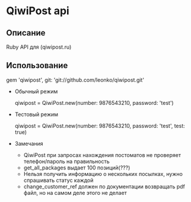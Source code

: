 # QiwiPost api

## Описание
Ruby API для (qiwipost.ru)

## Использование

gem 'qiwipost', git: 'git://github.com/leonko/qiwipost.git'

* Обычный режим

	qiwipost = QiwiPost.new(number: 9876543210, password: 'test')

* Тестовый режим

	qiwipost = QiwiPost.new(number: 9876543210, password: 'test', test: true)

* Замечания
	* QiwiPost при запросах нахождения постоматов не проверяет телефон/пароль на правильность
	* get_all_packages выдает 100 позиций(???)
	* Нельзя получить информацию о нескольких посылках, нужно спрашивать статус каждой
	* change_customer_ref	должен по документации возвращать pdf файл, но на самом деле этого не делает


